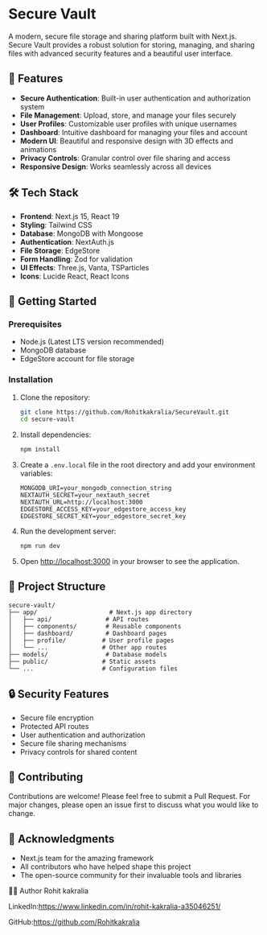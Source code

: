 # Secure Vault

A modern, secure file storage and sharing platform built with Next.js. Secure Vault provides a robust solution for storing, managing, and sharing files with advanced security features and a beautiful user interface.

## 🌟 Features

- **Secure Authentication**: Built-in user authentication and authorization system
- **File Management**: Upload, store, and manage your files securely
- **User Profiles**: Customizable user profiles with unique usernames
- **Dashboard**: Intuitive dashboard for managing your files and account
- **Modern UI**: Beautiful and responsive design with 3D effects and animations
- **Privacy Controls**: Granular control over file sharing and access
- **Responsive Design**: Works seamlessly across all devices

## 🛠️ Tech Stack

- **Frontend**: Next.js 15, React 19
- **Styling**: Tailwind CSS
- **Database**: MongoDB with Mongoose
- **Authentication**: NextAuth.js
- **File Storage**: EdgeStore
- **Form Handling**: Zod for validation
- **UI Effects**: Three.js, Vanta, TSParticles
- **Icons**: Lucide React, React Icons

## 🚀 Getting Started

### Prerequisites

- Node.js (Latest LTS version recommended)
- MongoDB database
- EdgeStore account for file storage

### Installation

1. Clone the repository:
   ```bash
   git clone https://github.com/Rohitkakralia/SecureVault.git
   cd secure-vault
   ```

2. Install dependencies:
   ```bash
   npm install
   ```

3. Create a `.env.local` file in the root directory and add your environment variables:
   ```env
   MONGODB_URI=your_mongodb_connection_string
   NEXTAUTH_SECRET=your_nextauth_secret
   NEXTAUTH_URL=http://localhost:3000
   EDGESTORE_ACCESS_KEY=your_edgestore_access_key
   EDGESTORE_SECRET_KEY=your_edgestore_secret_key
   ```

4. Run the development server:
   ```bash
   npm run dev
   ```

5. Open [http://localhost:3000](http://localhost:3000) in your browser to see the application.

## 📁 Project Structure

```
secure-vault/
├── app/                    # Next.js app directory
│   ├── api/               # API routes
│   ├── components/        # Reusable components
│   ├── dashboard/         # Dashboard pages
│   ├── profile/          # User profile pages
│   └── ...               # Other app routes
├── models/                # Database models
├── public/               # Static assets
└── ...                   # Configuration files
```

## 🔒 Security Features

- Secure file encryption
- Protected API routes
- User authentication and authorization
- Secure file sharing mechanisms
- Privacy controls for shared content

## 🤝 Contributing

Contributions are welcome! Please feel free to submit a Pull Request. For major changes, please open an issue first to discuss what you would like to change.


## 🙏 Acknowledgments

- Next.js team for the amazing framework
- All contributors who have helped shape this project
- The open-source community for their invaluable tools and libraries


🧑‍💻 Author
Rohit kakralia

LinkedIn:https://www.linkedin.com/in/rohit-kakralia-a35046251/

GitHub:https://github.com/Rohitkakralia

